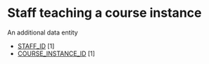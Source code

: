 # Staff teaching a course instance
An additional data entity

* [STAFF_ID](staff_on_mod_instance.md#staff_id) [1]
* [COURSE_INSTANCE_ID](course_instance.md#course_instance_id) [1]